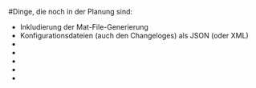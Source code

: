 ﻿#Dinge, die noch in der Planung sind:

* Inkludierung der Mat-File-Generierung
* Konfigurationsdateien (auch den Changeloges) als JSON (oder XML)
* 
* 
* 
* 
* 